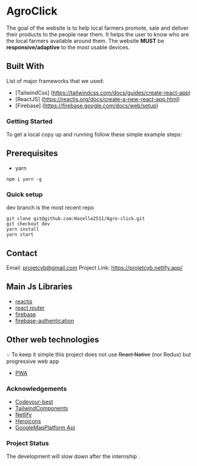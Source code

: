 

# AgroClick

The goal of the website is to help local farmers promote,  sale  and deliver their products to the people near them. It helps the user to know who are the local farmers available around them. The website  **MUST**  be  **responsive/adaptive** to the most usable devices. 


## Built With

List of major frameworks that we used:

- [TailwindCss] (https://tailwindcss.com/docs/guides/create-react-app)
- [ReactJS] (https://reactjs.org/docs/create-a-new-react-app.html)
- [Firebase]  (https://firebase.google.com/docs/web/setup)


### Getting Started

To get a local copy up and running follow these simple example steps:


## Prerequisites


- yarn      

```
npm i yarn -g

```

### Quick setup

dev branch is the most recent repo

```
git clone git@github.com:Hazelle2511/Agro-click.git
git checkout dev
yarn install
yarn start

```




## Contact

Email: projetcyb@gmail.com
Project Link: https://projetcyb.netlify.app/

## Main Js Libraries

- [reactjs](https://reactjs.org)
- [react router](https://reacttraining.com/react-router/web/guides/quick-start)
- [firebase](https://firebase.google.com/)
- [firebase-authentication](https://firebase.google.com/docs/auth)


## Other web technologies

:bulb: To keep it simple this project does not use ~~React Native~~ (nor Redux) but progressive web app

- [PWA](https://developer.mozilla.org/en-US/docs/Web/Progressive_web_apps)





### Acknowledgements
- [Codeyour-best](https://github.com/codeyour-best)
- [TailwindComponents](tailwindcomponents.com/)
- [Netlify](https://app.netlify.com/)
- [Heroicons](https://heroicons.dev/)
- [GoogleMapPlatform Api](https://developers.google.com/maps)


### Project Status
The development will slow down after the internship .


